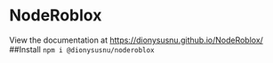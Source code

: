 # NodeRoblox
View the documentation at https://dionysusnu.github.io/NodeRoblox/
##Install
`npm i @dionysusnu/noderoblox`
